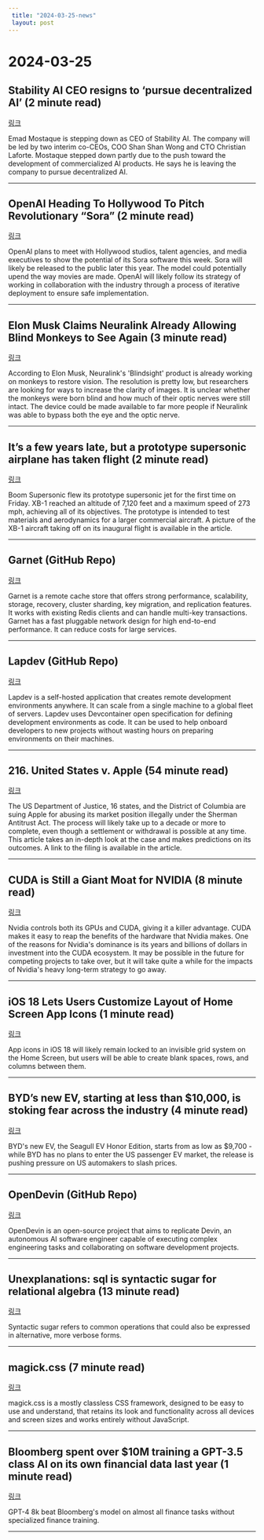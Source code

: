 ```yaml
---
 title: "2024-03-25-news"
 layout: post
---
```

<h1>2024-03-25</h1><h2>Stability AI CEO resigns to ‘pursue decentralized AI’ (2 minute read)</h2><p><a href="https://www.theverge.com/2024/3/23/24109511/stability-ai-ceo-emad-mostaque-resignation-decentralized-ai?utm_source=tldrnewsletter">링크</a>  </p><p>Emad Mostaque is stepping down as CEO of Stability AI. The company will be led by two interim co-CEOs, COO Shan Shan Wong and CTO Christian Laforte. Mostaque stepped down partly due to the push toward the development of commercialized AI products. He says he is leaving the company to pursue decentralized AI. </p><hr /><h2>OpenAI Heading To Hollywood To Pitch Revolutionary “Sora” (2 minute read)</h2><p><a href="https://deadline.com/2024/03/openai-heading-hollywood-pitch-revolutionary-sora-1235866748/?utm_source=tldrnewsletter">링크</a>  </p><p>OpenAI plans to meet with Hollywood studios, talent agencies, and media executives to show the potential of its Sora software this week. Sora will likely be released to the public later this year. The model could potentially upend the way movies are made. OpenAI will likely follow its strategy of working in collaboration with the industry through a process of iterative deployment to ensure safe implementation. </p><hr /><h2>Elon Musk Claims Neuralink Already Allowing Blind Monkeys to See Again (3 minute read)</h2><p><a href="https://futurism.com/neoscope/elon-musk-neuralink-blind-monkeys-see-again?utm_source=tldrnewsletter">링크</a>  </p><p>According to Elon Musk, Neuralink's 'Blindsight' product is already working on monkeys to restore vision. The resolution is pretty low, but researchers are looking for ways to increase the clarity of images. It is unclear whether the monkeys were born blind and how much of their optic nerves were still intact. The device could be made available to far more people if Neuralink was able to bypass both the eye and the optic nerve. </p><hr /><h2>It’s a few years late, but a prototype supersonic airplane has taken flight (2 minute read)</h2><p><a href="https://arstechnica.com/space/2024/03/its-a-few-years-late-but-a-prototype-supersonic-airplane-has-taken-flight/?utm_source=tldrnewsletter">링크</a>  </p><p>Boom Supersonic flew its prototype supersonic jet for the first time on Friday. XB-1 reached an altitude of 7,120 feet and a maximum speed of 273 mph, achieving all of its objectives. The prototype is intended to test materials and aerodynamics for a larger commercial aircraft. A picture of the XB-1 aircraft taking off on its inaugural flight is available in the article. </p><hr /><h2>Garnet (GitHub Repo)</h2><p><a href="https://github.com/microsoft/garnet?utm_source=tldrnewsletter">링크</a>  </p><p>Garnet is a remote cache store that offers strong performance, scalability, storage, recovery, cluster sharding, key migration, and replication features. It works with existing Redis clients and can handle multi-key transactions. Garnet has a fast pluggable network design for high end-to-end performance. It can reduce costs for large services. </p><hr /><h2>Lapdev (GitHub Repo)</h2><p><a href="https://github.com/lapce/lapdev?utm_source=tldrnewsletter">링크</a>  </p><p>Lapdev is a self-hosted application that creates remote development environments anywhere. It can scale from a single machine to a global fleet of servers. Lapdev uses Devcontainer open specification for defining development environments as code. It can be used to help onboard developers to new projects without wasting hours on preparing environments on their machines. </p><hr /><h2>216. United States v. Apple (54 minute read)</h2><p><a href="https://hardcoresoftware.learningbyshipping.com/p/216-united-states-v-apple-complaint?utm_source=tldrnewsletter">링크</a>  </p><p>The US Department of Justice, 16 states, and the District of Columbia are suing Apple for abusing its market position illegally under the Sherman Antitrust Act. The process will likely take up to a decade or more to complete, even though a settlement or withdrawal is possible at any time. This article takes an in-depth look at the case and makes predictions on its outcomes. A link to the filing is available in the article. </p><hr /><h2>CUDA is Still a Giant Moat for NVIDIA (8 minute read)</h2><p><a href="https://weightythoughts.com/p/cuda-is-still-a-giant-moat-for-nvidia?utm_source=tldrnewsletter">링크</a>  </p><p>Nvidia controls both its GPUs and CUDA, giving it a killer advantage. CUDA makes it easy to reap the benefits of the hardware that Nvidia makes. One of the reasons for Nvidia's dominance is its years and billions of dollars in investment into the CUDA ecosystem. It may be possible in the future for competing projects to take over, but it will take quite a while for the impacts of Nvidia's heavy long-term strategy to go away. </p><hr /><h2>iOS 18 Lets Users Customize Layout of Home Screen App Icons (1 minute read)</h2><p><a href="https://www.macrumors.com/2024/03/24/ios-18-home-screen-app-icon-customization/?utm_source=tldrnewsletter">링크</a>  </p><p>App icons in iOS 18 will likely remain locked to an invisible grid system on the Home Screen, but users will be able to create blank spaces, rows, and columns between them. </p><hr /><h2>BYD’s new EV, starting at less than $10,000, is stoking fear across the industry (4 minute read)</h2><p><a href="https://electrek.co/2024/03/22/byds-new-ev-starting-under-10000-stoking-fear-rivals/?utm_source=tldrnewsletter">링크</a>  </p><p>BYD's new EV, the Seagull EV Honor Edition, starts from as low as $9,700 - while BYD has no plans to enter the US passenger EV market, the release is pushing pressure on US automakers to slash prices. </p><hr /><h2>OpenDevin (GitHub Repo)</h2><p><a href="https://github.com/OpenDevin/OpenDevin?utm_source=tldrnewsletter">링크</a>  </p><p>OpenDevin is an open-source project that aims to replicate Devin, an autonomous AI software engineer capable of executing complex engineering tasks and collaborating on software development projects. </p><hr /><h2>Unexplanations: sql is syntactic sugar for relational algebra (13 minute read)</h2><p><a href="https://www.scattered-thoughts.net/writing/unexplanations-sql-is-syntactic-sugar-for-relational-algebra/?utm_source=tldrnewsletter">링크</a>  </p><p>Syntactic sugar refers to common operations that could also be expressed in alternative, more verbose forms. </p><hr /><h2>magick.css (7 minute read)</h2><p><a href="https://css.winterveil.net/?utm_source=tldrnewsletter">링크</a>  </p><p>magick.css is a mostly classless CSS framework, designed to be easy to use and understand, that retains its look and functionality across all devices and screen sizes and works entirely without JavaScript. </p><hr /><h2>Bloomberg spent over $10M training a GPT-3.5 class AI on its own financial data last year (1 minute read)</h2><p><a href="https://www.threads.net/@ethan_mollick/post/C46AfItO8RS?utm_source=tldrnewsletter">링크</a>  </p><p>GPT-4 8k beat Bloomberg's model on almost all finance tasks without specialized finance training. </p><hr />